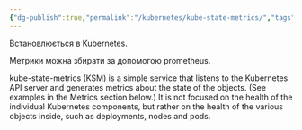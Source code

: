 ```yaml
---
{"dg-publish":true,"permalink":"/kubernetes/kube-state-metrics/","tags":["tools","kubernetes","metrics","monitoring","observability","prometheus","prometheus-exporter"]}
---
```


Встановлюється в Kubernetes.

Метрики можна збирати за допомогою prometheus.

kube-state-metrics (KSM) is a simple service that listens to the Kubernetes API server and generates metrics about the state of the objects. (See examples in the Metrics section below.) It is not focused on the health of the individual Kubernetes components, but rather on the health of the various objects inside, such as deployments, nodes and pods.